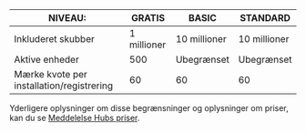 
| NIVEAU: | GRATIS | BASIC | STANDARD |
|----|----|----|----|
| Inkluderet skubber | 1 millioner | 10 millioner | 10 millioner |
| Aktive enheder | 500 | Ubegrænset | Ubegrænset |
| Mærke kvote per installation/registrering | 60 | 60 | 60 |



Yderligere oplysninger om disse begrænsninger og oplysninger om priser, kan du se [Meddelelse Hubs priser](https://azure.microsoft.com/pricing/details/notification-hubs/). 
